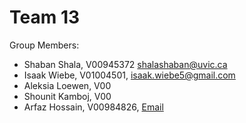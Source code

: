 # Team 13
Group Members:
- Shaban Shala, V00945372 shalashaban@uvic.ca 
- Isaak Wiebe, V01004501, isaak.wiebe5@gmail.com
- Aleksia Loewen, V00
- Shounit Kamboj, V00
- Arfaz Hossain, V00984826, [Email](mailto:contact@arfazhxss.ca)
